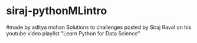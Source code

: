 # siraj-pythonMLintro
#made by aditya mohan
Solutions to challenges posted by Siraj Raval on his youtube video playlist "Learn Python for Data Science"


